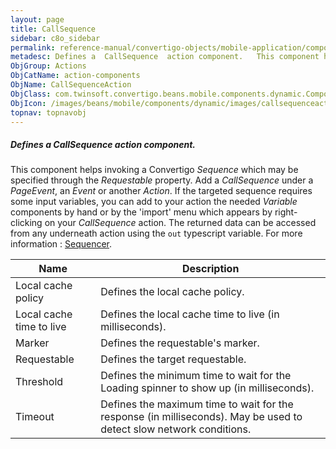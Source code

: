 ```yaml
---
layout: page
title: CallSequence
sidebar: c8o_sidebar
permalink: reference-manual/convertigo-objects/mobile-application/components/action-components/callsequence/
metadesc: Defines a  CallSequence  action component.   This component helps invoking a Convertigo  Sequence  which may be specified through the  Requestable  pr
ObjGroup: Actions
ObjCatName: action-components
ObjName: CallSequenceAction
ObjClass: com.twinsoft.convertigo.beans.mobile.components.dynamic.ComponentManager$1
ObjIcon: /images/beans/mobile/components/dynamic/images/callsequenceaction_color_32x32.png
topnav: topnavobj
---
```

##### Defines a <i>CallSequence</i> action component. 
 This component helps invoking a Convertigo <i>Sequence</i> which may be specified through the <i>Requestable</i> property.
 Add a <i>CallSequence</i> under a <i>PageEvent</i>, an <i>Event</i> or another <i>Action</i>.
If the targeted sequence requires some input variables, you can add to your action the needed <i>Variable</i> components by hand or by the 'import' menu which appears by right-clicking on your <i>CallSequence</i> action.
The returned data can be accessed from any underneath action using the <code>out</code> typescript variable.
For more information : <a target='_blank' href='https://www.convertigo.com/document/latest/reference-manual/convertigo-objects/sequencer/'>Sequencer</a>.

Name | Description 
--- | ---
Local cache policy | Defines the local cache policy.
Local cache time to live | Defines the local cache time to live (in milliseconds).
Marker | Defines the requestable's marker.
Requestable | Defines the target requestable.
Threshold | Defines the minimum time to wait for the Loading spinner to show up (in milliseconds).
Timeout | Defines the maximum time to wait for the response (in milliseconds). May be used to detect slow network conditions.

